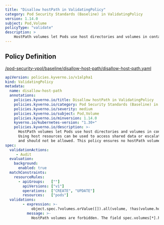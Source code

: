 ```yaml
---
title: "Disallow hostPath in ValidatingPolicy"
category: Pod Security Standards (Baseline) in ValidatingPolicy
version: 1.14.0
subject: Pod,Volume
policyType: "validate"
description: >
    HostPath volumes let Pods use host directories and volumes in containers. Using host resources can be used to access shared data or escalate privileges and should not be allowed. This policy ensures no hostPath volumes are in use.
---
```


## Policy Definition
<a href="https://github.com/kyverno/policies/raw/main//pod-security-vpol/baseline/disallow-host-path/disallow-host-path.yaml" target="-blank">/pod-security-vpol/baseline/disallow-host-path/disallow-host-path.yaml</a>

```yaml
apiVersion: policies.kyverno.io/v1alpha1
kind: ValidatingPolicy
metadata:
  name: disallow-host-path
  annotations:
    policies.kyverno.io/title: Disallow hostPath in ValidatingPolicy
    policies.kyverno.io/category: Pod Security Standards (Baseline) in ValidatingPolicy
    policies.kyverno.io/severity: medium
    policies.kyverno.io/subject: Pod,Volume
    policies.kyverno.io/minversion: 1.14.0
    kyverno.io/kubernetes-version: "1.30+"
    policies.kyverno.io/description: >-
      HostPath volumes let Pods use host directories and volumes in containers.
      Using host resources can be used to access shared data or escalate privileges
      and should not be allowed. This policy ensures no hostPath volumes are in use.
spec:
  validationActions:
     - Audit
  evaluation:
    background:
      enabled: true
  matchConstraints:
    resourceRules:
      - apiGroups:   [""]
        apiVersions: ["v1"]
        operations:  ["CREATE", "UPDATE"]
        resources:   ["pods"]
  validations:
        - expression: >-
            object.spec.?volumes.orValue([]).all(volume, !has(volume.hostPath))
          message: >-
            HostPath volumes are forbidden. The field spec.volumes[*].hostPath must be unset

```
